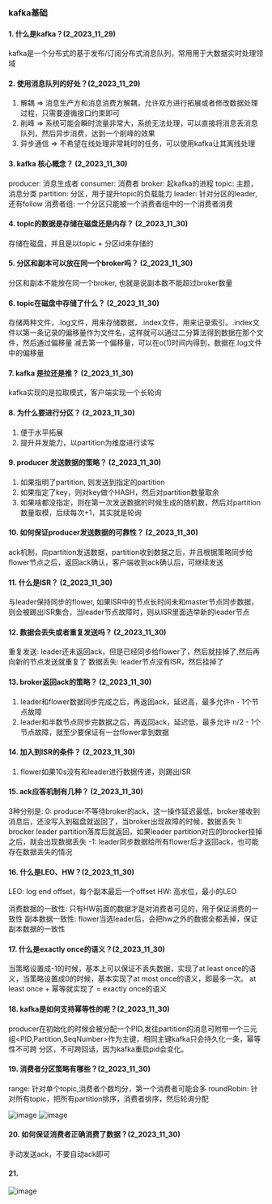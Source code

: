 ### kafka基础

#### 1. 什么是kafka？(2_2023_11_29)
kafka是一个分布式的基于发布/订阅分布式消息队列，常用用于大数据实时处理领域


#### 2. 使用消息队列的好处？(2_2023_11_29)
1. 解耦 => 消息生产方和消息消费方解耦，允许双方进行拓展或者修改数据处理过程，只需要遵循接口约束即可
2. 削峰 => 系统可能会瞬时流量非常大，系统无法处理，可以直接将消息丢消息队列，然后异步消费，达到一个削峰的效果
3. 异步通信 => 不希望在线处理非常耗时的任务，可以使用kafka让其离线处理

#### 3. kafka 核心概念？ (2_2023_11_30)
producer: 消息生成者
consumer: 消费者
broker: 起kafka的进程
topic: 主题，消息分类
partition: 分区，用于提升topic的负载能力
leader: 针对分区的leader, 还有follow
消费者组: 一个分区只能被一个消费者组中的一个消费者消费

#### 4. topic的数据是存储在磁盘还是内存？ (2_2023_11_30)
存储在磁盘，并且是以topic + 分区id来存储的

#### 5. 分区和副本可以放在同一个broker吗？ (2_2023_11_30)
分区和副本不能放在同一个broker, 也就是说副本数不能超过broker数量

#### 6. topic在磁盘中存储了什么？ (2_2023_11_30)
存储两种文件，.log文件，用来存储数据，.index文件，用来记录索引。.index文件以第一条记录的偏移量作为文件名，这样就可以通过二分算法得到数据在那个文件，然后通过偏移量
减去第一个偏移量，可以在o(1)时间内得到，数据在.log文件中的偏移量

#### 7. kafka 是拉还是推？  (2_2023_11_30)
kafka实现的是拉取模式，客户端实现一个长轮询


#### 8. 为什么要进行分区？ (2_2023_11_30)
1. 便于水平拓展
2. 提升并发能力，以partition为维度进行读写

#### 9. producer 发送数据的策略？ (2_2023_11_30)
1. 如果指明了partition, 则发送到指定的partition
2. 如果指定了key，则对key做个HASH，然后对partition数量取余
3. 如果啥都没指定，则在第一次发送数据的时候生成的随机数，然后对partition数量取模，后续每次+1，其实就是轮询

#### 10. 如何保证producer发送数据的可靠性？   (2_2023_11_30)
ack机制，向partition发送数据，partition收到数据之后，并且根据策略同步给flower节点之后，返回ack确认，客户端收到ack确认后，可继续发送

#### 11. 什么是ISR？ (2_2023_11_30)
与leader保持同步的flower, 如果ISR中的节点长时间未和master节点同步数据，则会被踢出ISR集合，当leader节点故障时，则从ISR里面选举新的leader节点

#### 12. 数据会丢失或者重复发送吗？ (2_2023_11_30)
重复发送: leader还未返回ack，但是已经同步给flower了，然后就挂掉了,然后再向新的节点发送就重复了
数据丢失: leader节点没有ISR，然后挂掉了

#### 13. broker返回ack的策略？ (2_2023_11_30)
1. leader和flower数据同步完成之后，再返回ack，延迟高，最多允许n - 1个节点故障
2. leader和半数节点同步完数据之后，再返回ack，延迟低，最多允许 n/2 - 1个节点故障，就至少要保证有一台flower拿到数据

#### 14. 加入到ISR的条件？  (2_2023_11_30)
1. flower如果10s没有和leader进行数据传递，则踢出ISR

#### 15. ack应答机制有几种？  (2_2023_11_30)
3种分别是:
0: producer不等待broker的ack，这一操作延迟最低，broker接收到消息后，还没写入到磁盘就返回了，当broker出现故障的时候，数据丢失
1: brocker leader partition落库后就返回，如果leader partition对应的brocker挂掉之后，就会出现数据丢失
-1: leader同步数据给所有flower后才返回ack，也可能存在数据丢失的情况

#### 16. 什么是LEO、HW？(2_2023_11_30)
LEO: log end offset，每个副本最后一个offset
HW:  高水位，最小的LEO

消费数据的一致性: 只有HW前面的数据才是对消费者可见的，用于保证消费的一致性
副本数据一致性: flower当选leader后，会把hw之外的数据全都丢掉，保证副本数据的一致性

#### 17. 什么是exactly once的语义？(2_2023_11_30)
当策略设置成-1的时候，基本上可以保证不丢失数据，实现了at least once的语义，当策略设置成0的时候，基本实现了at most once的语义，即最多一次。
at least once + 幂等就实现了 = exactly once的语义

#### 18. kafka是如何支持幂等性的呢？(2_2023_11_30)
producer在初始化的时候会被分配一个PID,发往partition的消息可附带一个三元组<PID,Partition,SeqNumber>作为主键，相同主键kafka只会持久化一条，幂等性不可跨
分区，不可跨回话，因为kafka重启pid会变化。

#### 19. 消费者分区策略有哪些？(2_2023_11_30)
range: 针对单个topic,消费者个数均分，第一个消费者可能会多
roundRobin: 针对所有topic，把所有partition排序，消费者排序，然后轮询分配

![image](https://github.com/Luozujian/architect/assets/27532970/6fe97e60-082a-4aa2-9d0c-84ab7d6a2088)
![image](https://github.com/Luozujian/architect/assets/27532970/753023fa-78ad-418e-a063-b1a810eca68b)



#### 20. 如何保证消费者正确消费了数据？(2_2023_11_30)
手动发送ack，不要自动ack即可


#### 21. 




![image](https://github.com/Luozujian/architect/assets/27532970/011e6a7c-0b9d-4128-b9a5-bdce18f182f4)





